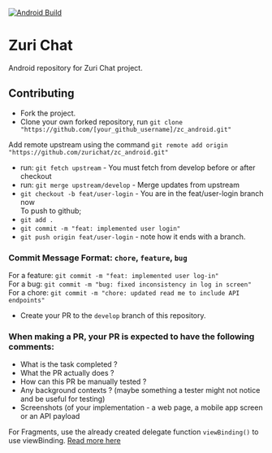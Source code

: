 [![Android Build](https://github.com/zurichat/zc_android/actions/workflows/android_build.yml/badge.svg)](https://github.com/zurichat/zc_android/actions/workflows/android_build.yml)
# Zuri Chat
Android repository for Zuri Chat project.

## Contributing
- Fork the project.
- Clone your own forked repository, run `git clone "https://github.com/[your_github_username]/zc_android.git"`

Add remote upstream using the command `git remote add origin "https://github.com/zurichat/zc_android.git"`

- run: `git fetch upstream` - You must fetch from develop before or after checkout<br/>
- run: `git merge upstream/develop` - Merge updates from upstream<br/>
- `git checkout -b feat/user-login` - You are in the feat/user-login branch now<br/>
To push to github;<br/>
- `git add .`<br/>
- `git commit -m "feat: implemented user login"`<br/>
- `git push origin feat/user-login` - note how it ends with a branch. <br/>

### Commit Message Format: `chore`, `feature`, `bug`
For a feature: `git commit -m "feat: implemented user log-in"`<br/>
For a bug: `git commit -m "bug: fixed inconsistency in log in screen"`<br/>
For a chore: `git commit -m "chore: updated read me to include API endpoints"`<br/>

- Create your PR to the `develop` branch of this repository.
### When making a PR, your PR is expected to have the following comments:<br/>
- What is the task completed ?<br/>
- What the PR actually does  ?<br/>
- How can this PR be manually tested ?<br/>
- Any background contexts ? (maybe something a tester might not notice and be useful for testing)
- Screenshots (of your implementation - a web page, a mobile app screen or an API payload

For Fragments, use the already created delegate function `viewBinding()` to use viewBinding. [Read more here]("https://zhuinden.medium.com/simple-one-liner-viewbinding-in-fragments-and-activities-with-kotlin-961430c6c07c")
